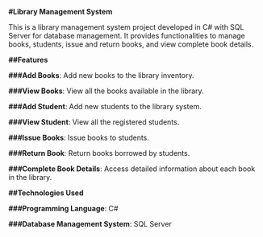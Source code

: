 __#Library Management System__

This is a library management system project developed in C# with SQL Server for database management. It provides functionalities to manage books, students, issue and return books, and view complete book details.

__##Features__

__###Add Books__: Add new books to the library inventory.

__###View Books__: View all the books available in the library.

__###Add Student__: Add new students to the library system.

__###View Student__: View all the registered students.

__###Issue Books__: Issue books to students.

__###Return Book__: Return books borrowed by students.

__###Complete Book Details__: Access detailed information about each book in the library.

__##Technologies Used__

__###Programming Language__: C#

__###Database Management System__: SQL Server
